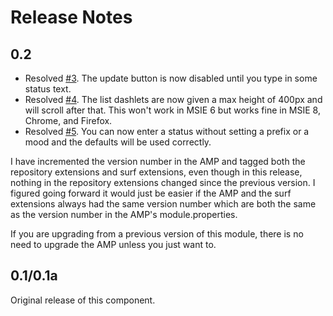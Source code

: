 # Release Notes #

## 0.2 ##

  * Resolved [#3](http://code.google.com/p/alfresco-share-status/issues/detail?id=3). The update button is now disabled until you type in some status text.
  * Resolved [#4](http://code.google.com/p/alfresco-share-status/issues/detail?id=4). The list dashlets are now given a max height of 400px and will scroll after that. This won't work in MSIE 6 but works fine in MSIE 8, Chrome, and Firefox.
  * Resolved [#5](http://code.google.com/p/alfresco-share-status/issues/detail?id=5). You can now enter a status without setting a prefix or a mood and the defaults will be used correctly.

I have incremented the version number in the AMP and tagged both the repository extensions and surf extensions, even though in this release, nothing in the repository extensions changed since the previous version. I figured going forward it would just be easier if the AMP and the surf extensions always had the same version number which are both the same as the version number in the AMP's module.properties.

If you are upgrading from a previous version of this module, there is no need to upgrade the AMP unless you just want to.

## 0.1/0.1a ##

Original release of this component.